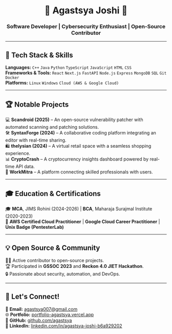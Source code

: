 <h1 align="center">🚀 Agastsya Joshi 🚀</h1>
<h3 align="center">Software Developer | Cybersecurity Enthusiast | Open-Source Contributor</h3>

---

## 🔧 Tech Stack & Skills  
**Languages:** `C++` `Java` `Python` `TypeScript` `JavaScript` `HTML` `CSS`  
**Frameworks & Tools:** `React` `Next.js` `FastAPI` `Node.js` `Express` `MongoDB` `SQL` `Git` `Docker`  
**Platforms:** `Linux` `Windows` `Cloud (AWS & Google Cloud)`

---

## 🏆 Notable Projects  
💻 **Scandroid (2025)** – An open-source vulnerability patcher with automated scanning and patching solutions.  
🛠 **SyntaxForge (2024)** – A collaborative coding platform integrating an editor with real-time sharing.  
🛍 **thelysian (2024)** – A virtual retail space with a seamless shopping experience.  
📊 **CryptoCrash** – A cryptocurrency insights dashboard powered by real-time API data.  
🔗 **WorkMitra** – A platform connecting skilled professionals with users.  

---

## 🎓 Education & Certifications  
🎓 **MCA**, JIMS Rohini (2024-2026) | **BCA**, Maharaja Surajmal Institute (2020-2023)  
📜 **AWS Certified Cloud Practitioner** | **Google Cloud Career Practitioner** | **Unix Badge (PentesterLab)**  

---

## 💡 Open Source & Community  
👨‍💻 Active contributor to open-source projects.  
🏆 Participated in **GSSOC 2023** and **Reckon 4.0 JIET Hackathon**.  
🔒 Passionate about security, automation, and DevOps.  

---

## 🚀 Let's Connect!  
📧 **Email:** [agastsya007@gmail.com](mailto:agastsya007@gmail.com)  
🌐 **Portfolio:** [portfolio-agastsya.vercel.app](https://portfolio-agastsya.vercel.app)  
🐙 **GitHub:** [github.com/agastsya](https://github.com/agastsya)  
💼 **LinkedIn:** [linkedin.com/in/agastsya-joshi-b6a929202](https://linkedin.com/in/agastsya-joshi-b6a929202/)  
